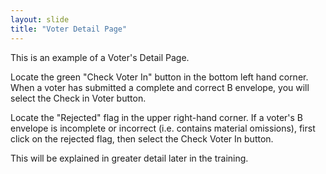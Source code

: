 ```yaml
---
layout: slide
title: "Voter Detail Page"
---
```

This is an example of a Voter's Detail Page.

Locate the green "Check Voter In" button in the bottom left hand corner.  When a voter has submitted a complete and correct B envelope, you will select the Check in Voter button.

Locate the "Rejected" flag in the upper right-hand corner.  If a voter's B envelope is incomplete or incorrect (i.e. contains material omissions), first click on the rejected flag, then select the Check Voter In button.

This will be explained in greater detail later in the training.